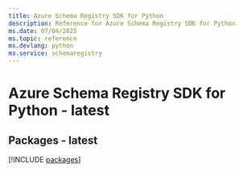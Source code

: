 ```yaml
---
title: Azure Schema Registry SDK for Python
description: Reference for Azure Schema Registry SDK for Python
ms.date: 07/04/2025
ms.topic: reference
ms.devlang: python
ms.service: schemaregistry
---
```

# Azure Schema Registry SDK for Python - latest
## Packages - latest
[!INCLUDE [packages](schema-registry-index.md)]